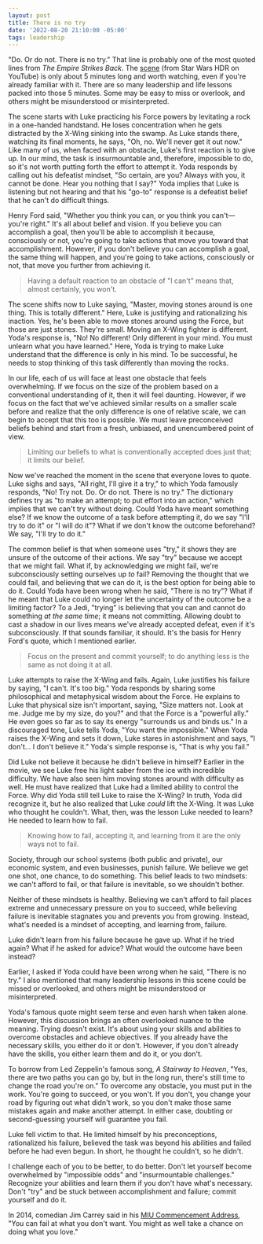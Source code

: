 ```yaml
---
layout: post
title: There is no try
date: '2022-08-20 21:10:00 -05:00'
tags: leadership
---
```


"Do. Or do not. There is no try." That line is probably one of the most quoted lines from *The Empire Strikes Back*. The [scene](https://youtu.be/4RhmHfh7ZI8) (from Star Wars HDR on YouTube) is only about 5 minutes long and worth watching, even if you're already familiar with it. There are so many leadership and life lessons packed into those 5 minutes. Some may be easy to miss or overlook, and others might be misunderstood or misinterpreted.

The scene starts with Luke practicing his Force powers by levitating a rock in a one-handed handstand. He loses concentration when he gets distracted by the X-Wing sinking into the swamp. As Luke stands there, watching its final moments, he says, "Oh, no. We'll never get it out now." Like many of us, when faced with an obstacle, Luke's first reaction is to give up. In our mind, the task is insurmountable and, therefore, impossible to do, so it's not worth putting forth the effort to attempt it. Yoda responds by calling out his defeatist mindset, "So certain, are you? Always with you, it cannot be done. Hear you nothing that I say?" Yoda implies that Luke is listening but not hearing and that his "go-to" response is a defeatist belief that he can't do difficult things.

Henry Ford said, "Whether you think you can, or you think you can't&mdash; you're right." It's all about belief and vision. If you believe you can accomplish a goal, then you'll be able to accomplish it because, consciously or not, you're going to take actions that move you toward that accomplishment. However, if you don't believe you can accomplish a goal, the same thing will happen, and you're going to take actions, consciously or not, that move you further from achieving it.

> Having a default reaction to an obstacle of "I can't" means that, almost certainly, you won't.

The scene shifts now to Luke saying, "Master, moving stones around is one thing. This is totally different." Here, Luke is justifying and rationalizing his inaction. Yes, he's been able to move stones around using the Force, but those are just stones. They're small. Moving an X-Wing fighter is different. Yoda's response is, "No! No different! Only different in your mind. You must unlearn what you have learned." Here, Yoda is trying to make Luke understand that the difference is only in his mind. To be successful, he needs to stop thinking of this task differently than moving the rocks.

In our life, each of us will face at least one obstacle that feels overwhelming. If we focus on the size of the problem based on a conventional understanding of it, then it will feel daunting. However, if we focus on the fact that we've achieved similar results on a smaller scale before and realize that the only difference is one of relative scale, we can begin to accept that this too is possible. We must leave preconceived beliefs behind and start from a fresh, unbiased, and unencumbered point of view.

> Limiting our beliefs to what is conventionally accepted does just that; it limits our belief. 

Now we've reached the moment in the scene that everyone loves to quote. Luke sighs and says, "All right, I'll give it a try," to which Yoda famously responds, "No! Try not. Do. Or do not. There is no try." The dictionary defines try as "to make an attempt; to put effort into an action," which implies that we can't try without doing. Could Yoda have meant something else? If we know the outcome of a task before attempting it, do we say "I'll try to do it" or "I will do it"? What if we don't know the outcome beforehand? We say, "I'll try to do it." 

The common belief is that when someone uses "try," it shows they are unsure of the outcome of their actions. We say "try" because we accept that we might fail. What if, by acknowledging we might fail, we're subconsciously setting ourselves up *to* fail? Removing the thought that we could fail, and believing that we can do it, is the best option for being able to do it. Could Yoda have been wrong when he said, "There is no try"? What if he meant that Luke could no longer let the uncertainty of the outcome be a limiting factor? To a Jedi, "trying" is believing that you can and cannot do something *at the same time*; it means not committing. Allowing doubt to cast a shadow in our lives means we've already accepted defeat, even if it's subconsciously. If that sounds familiar, it should. It's the basis for Henry Ford's quote, which I mentioned earlier. 

> Focus on the present and commit yourself; to do anything less is the same as not doing it at all.

Luke attempts to raise the X-Wing and fails. Again, Luke justifies his failure by saying, "I can't. It's too big." Yoda responds by sharing some philosophical and metaphysical wisdom about the Force. He explains to Luke that physical size isn't important, saying, "Size matters not. Look at me. Judge me by my size, do you?" and that the Force is a "powerful ally." He even goes so far as to say its energy "surrounds us and binds us." In a discouraged tone, Luke tells Yoda, "You want the impossible." When Yoda raises the X-Wing and sets it down, Luke stares in astonishment and says, "I don't... I don't believe it." Yoda's simple response is, "That is why you fail."

Did Luke not believe it because he didn't believe in himself? Earlier in the movie, we see Luke free his light saber from the ice with incredible difficulty. We have also seen him moving stones around with difficulty as well. He must have realized that Luke had a limited ability to control the Force. Why did Yoda still tell Luke to raise the X-Wing? In truth, Yoda did recognize it, but he also realized that Luke *could* lift the X-Wing. It was Luke who thought he couldn't. What, then, was the lesson Luke needed to learn? He needed to learn how to fail.

> Knowing how to fail, accepting it, and learning from it are the only ways not to fail.

Society, through our school systems (both public and private), our economic system, and even businesses, punish failure. We believe we get one shot, one chance, to do something. This belief leads to two mindsets: we can't afford to fail, or that failure is inevitable, so we shouldn't bother. 

Neither of these mindsets is healthy. Believing we can't afford to fail places extreme and unnecessary pressure on you to succeed, while believing failure is inevitable stagnates you and prevents you from growing. Instead, what's needed is a mindset of accepting, and learning from, failure.

Luke didn't learn from his failure because he gave up. What if he tried again? What if he asked for advice? What would the outcome have been instead? 

Earlier, I asked if Yoda could have been wrong when he said, "There is no try." I also mentioned that many leadership lessons in this scene could be missed or overlooked, and others might be misunderstood or misinterpreted.

Yoda's famous quote might seem terse and even harsh when taken alone. However, this discussion brings an often overlooked nuance to the meaning. Trying doesn't exist. It's about using your skills and abilities to overcome obstacles and achieve objectives. If you already have the necessary skills, you either do it or don't. However, if you don't already have the skills, you either learn them and do it, or you don't.

To borrow from Led Zeppelin's famous song, *A Stairway to Heaven*, "Yes, there are two paths you can go by, but in the long run, there's still time to change the road you're on." To overcome any obstacle, you must put in the work. You're going to succeed, or you won't. If you don't, you change your road by figuring out what didn't work, so you don't make those same mistakes again and make another attempt. In either case, doubting or second-guessing yourself will guarantee you fail.

Luke fell victim to that. He limited himself by his preconceptions, rationalized his failure, believed the task was beyond his abilities and failed before he had even begun. In short, he thought he couldn't, so he didn't.

I challenge each of you to be better, to do better. Don't let yourself become overwhelmed by "impossible odds" and "insurmountable challenges." Recognize your abilities and learn them if you don't have what's necessary. Don't "try" and be stuck between accomplishment and failure; commit yourself and do it.

In 2014, comedian Jim Carrey said in his [MIU Commencement Address](https://www.youtube.com/watch?v=V80-gPkpH6M), "You can fail at what you don't want. You might as well take a chance on doing what you love."
